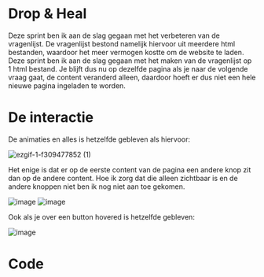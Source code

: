 # Drop & Heal
Deze sprint ben ik aan de slag gegaan met het verbeteren van de vragenlijst. De vragenlijst bestond namelijk hiervoor uit meerdere html bestanden, waardoor het meer vermogen kostte om de website te laden. Deze sprint ben ik aan de slag gegaan met het maken van de vragenlijst op 1 html bestand. Je blijft dus nu op dezelfde pagina als je naar de volgende vraag gaat, de content veranderd alleen, daardoor hoeft er dus niet een hele nieuwe pagina ingeladen te worden.

# De interactie
De animaties en alles is hetzelfde gebleven als hiervoor:

![ezgif-1-f309477852 (1)](https://github.com/user-attachments/assets/83ae7ebe-19af-4538-b861-1c882ce48b57)

Het enige is dat er op de eerste content van de pagina een andere knop zit dan op de andere content. Hoe ik zorg dat die alleen zichtbaar is en de andere knoppen niet ben ik nog niet aan toe gekomen.

![image](https://github.com/user-attachments/assets/2a5761ce-b1b7-4384-99cc-d84d26adced3)
![image](https://github.com/user-attachments/assets/cbfa962b-9e81-4939-8da8-daffe4454796)

Ook als je over een button hovered is hetzelfde gebleven:

![image](https://github.com/user-attachments/assets/3820454d-0048-4702-b7a2-5465e11f6236)

# Code
